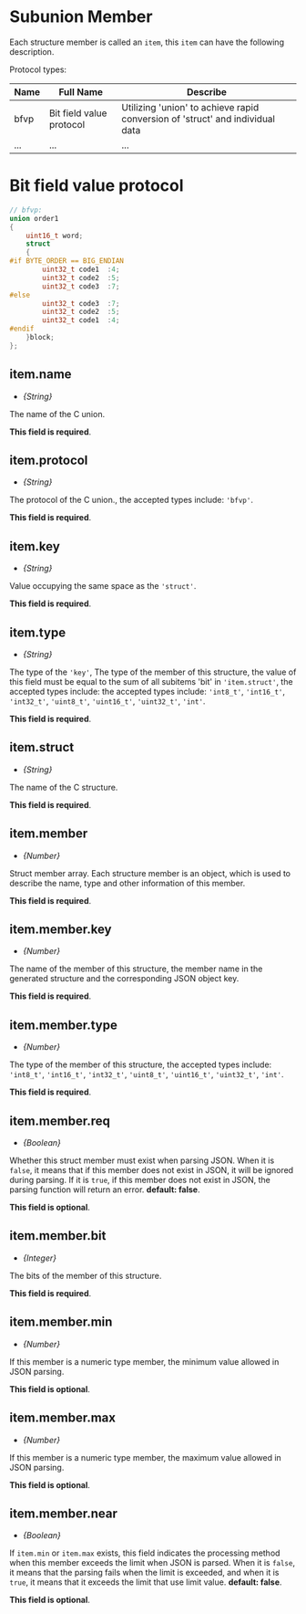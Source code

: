 # Subunion Member
Each structure member is called an `item`, this `item` can have the following description.

Protocol types:

Name|Full Name|Describe
---|---|---
bfvp|Bit field value protocol|Utilizing 'union' to achieve rapid conversion of 'struct' and individual data
...|...|...

# Bit field value protocol

``` C
// bfvp:
union order1
{
    uint16_t word;
    struct
    {
#if BYTE_ORDER == BIG_ENDIAN
        uint32_t code1	:4;
        uint32_t code2	:5;
        uint32_t code3	:7;
#else
        uint32_t code3	:7;
        uint32_t code2	:5;
        uint32_t code1	:4;
#endif
    }block;
};
```

## item.name
+ *{String}*

The name of the C union.

**This field is required**.

## item.protocol
+ *{String}*

The protocol of the C union., the accepted types include:
`'bfvp'`.

**This field is required**.

## item.key
+ *{String}*

Value occupying the same space as the `'struct'`.

**This field is required**.

## item.type
+ *{String}*

The type of the `'key'`, The type of the member of this structure, the value of this field must be equal to the sum of all subitems 'bit' in `'item.struct'`, the accepted types include: the accepted types include:
`'int8_t'`, `'int16_t'`, `'int32_t'`, `'uint8_t'`, `'uint16_t'`, `'uint32_t'`, `'int'`.

**This field is required**.

## item.struct
+ *{String}*

The name of the C structure.

**This field is required**.

## item.member
+ *{Number}*

Struct member array. Each structure member is an object, which is used to describe the name, type and other information of this member.

**This field is required**.

## item.member.key
+ *{Number}*

The name of the member of this structure, the member name in the generated structure and the corresponding JSON object key. 

**This field is required**.

## item.member.type
+ *{Number}*

The type of the member of this structure, the accepted types include:
`'int8_t'`, `'int16_t'`, `'int32_t'`, `'uint8_t'`, `'uint16_t'`, `'uint32_t'`, `'int'`.

**This field is required**.

## item.member.req
+ *{Boolean}*

Whether this struct member must exist when parsing JSON. When it is `false`, it means that if this member does not exist in JSON, it will be ignored during parsing. If it is `true`, if this member does not exist in JSON, the parsing function will return an error. **default: false**.

**This field is optional**.

## item.member.bit
+ *{Integer}*

The bits of the member of this structure.

**This field is required**.

## item.member.min
+ *{Number}*

If this member is a numeric type member, the minimum value allowed in JSON parsing.

**This field is optional**.

## item.member.max
+ *{Number}*

If this member is a numeric type member, the maximum value allowed in JSON parsing.

**This field is optional**.

## item.member.near
+ *{Boolean}*

If `item.min` or `item.max` exists, this field indicates the processing method when this member exceeds the limit when JSON is parsed. When it is `false`, it means that the parsing fails when the limit is exceeded, and when it is `true`, it means that it exceeds the limit that use limit value. **default: false**.

**This field is optional**.